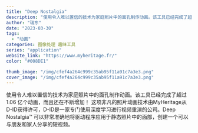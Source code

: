 ```yaml
---
title: "Deep Nostalgia"
description: "使用令人难以置信的技术为家庭照片中的面孔制作动画。该工具已经完成了超过 1.06 亿个动画，而且还在不断增加！ 这项非凡"
author: "瑞东"
date: "2023-03-30"
tags:
  - "动画"
categories: 图像处理 趣味工具
series: "application"
website_link: "https://www.myheritage.fr/"
color: "#008DE1"

thumb_image: "/img/cfef4a264c999c35ab95f11a91c7a3e3.png"
cover_image: "/img/cfef4a264c999c35ab95f11a91c7a3e3.png"
---
```


使用令人难以置信的技术为家庭照片中的面孔制作动画。该工具已经完成了超过 1.06 亿个动画，而且还在不断增加！ 这项非凡的照片动画技术由MyHeritage从D-ID获得许可，D-ID是一家专门使用深度学习进行视频重演的公司。Deep Nostalgia™ 可以非常准确地将驱动程序应用于静态照片中的面部，创建一个可以与朋友和家人分享的短视频。 
